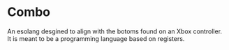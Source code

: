 # Combo
An esolang desgined to align with the botoms found on an Xbox controller. It is meant to be a programming language based on registers.
